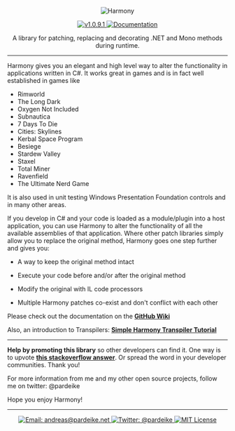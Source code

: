 <p align="center">
    <img src="https://s24.postimg.org/58bl1rz39/logo.png" alt="Harmony" />
</p>

<p align="center">
  <a href="https://github.com/pardeike/Harmony/releases/tag/v1.0.9.1">
    <img src="https://img.shields.io/badge/release-1.0.9.1-4BC51D.svg?style=flat" alt="v1.0.9.1" />
  </a>
  <a href="../../wiki">
    <img src="https://img.shields.io/badge/documentation-Wiki-4BC51D.svg?style=flat" alt="Documentation" />
  </a>
</p>

<p align="center">
  A library for patching, replacing and decorating .NET and Mono methods during runtime.
</p>

<hr>

Harmony gives you an elegant and high level way to alter the functionality in applications written in C#. It works great in games and is in fact well established in games like  
- Rimworld
- The Long Dark
- Oxygen Not Included
- Subnautica
- 7 Days To Die
- Cities: Skylines
- Kerbal Space Program
- Besiege
- Stardew Valley
- Staxel
- Total Miner
- Ravenfield
- The Ultimate Nerd Game

It is also used in unit testing Windows Presentation Foundation controls and in many other areas.

If you develop in C# and your code is loaded as a module/plugin into a host application, you can use Harmony to alter the functionality of all the available assemblies of that application. Where other patch libraries simply allow you to replace the original method, Harmony goes one step further and gives you:

* A way to keep the original method intact

* Execute your code before and/or after the original method

* Modify the original with IL code processors

* Multiple Harmony patches co-exist and don't conflict with each other

Please check out the documentation on the **[GitHub Wiki](../../wiki)**

Also, an introduction to Transpilers: **[Simple Harmony Transpiler Tutorial](https://gist.github.com/pardeike/c02e29f9e030e6a016422ca8a89eefc9)**

<hr>

**Help by promoting this library** so other developers can find it. One way is to upvote **[this stackoverflow answer](https://stackoverflow.com/questions/7299097/dynamically-replace-the-contents-of-a-c-sharp-method/42043003#42043003)**. Or spread the word in your developer communities. Thank you!

For more information from me and my other open source projects, follow me on twitter: @pardeike

Hope you enjoy Harmony!

<hr>

<p align="center">
  <a href="mailto:andreas@pardeike.net">
    <img src="https://img.shields.io/badge/email-andreas@pardeike.net-blue.svg?style=flat" alt="Email: andreas@pardeike.net" />
  </a>
  <a href="https://twitter.com/pardeike">
    <img src="https://img.shields.io/badge/twitter-@pardeike-blue.svg?style=flat" alt="Twitter: @pardeike" />
  </a>
  <a href="https://raw.githubusercontent.com/pardeike/Harmony/master/LICENSE">
    <img src="https://img.shields.io/badge/license-MIT-lightgray.svg?style=flat" alt="MIT License" />
  </a>
</p> 
